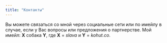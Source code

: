 ```yaml
---
title: "Контакты"
---
```

Вы можете связаться со мной через социальные сети или по имейлу в случае, если у Вас вопросы или предложения о партнерстве. Мой имейл:  **X** собака **Y**, где **X** = *slava* и **Y** = *kohut.co*.

